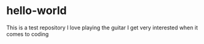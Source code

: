 # hello-world
This is a test repository
I love playing the guitar
I get very interested when it comes to coding
